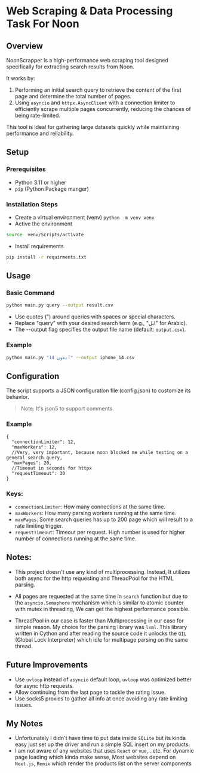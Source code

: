 # Web Scraping & Data Processing Task For Noon

## Overview

NoonScrapper is a high-performance web scraping tool designed specifically for extracting search results from Noon.

It works by:

1. Performing an initial search query to retrieve the content of the first page and determine the total number of pages.
2. Using `asyncio` and `httpx.AsyncClient` with a connection limiter to efficiently scrape multiple pages concurrently,
   reducing the chances of being rate-limited.

This tool is ideal for gathering large datasets quickly while maintaining performance and reliability.

## Setup

### Prerequisites

- Python 3.11 or higher
- `pip` (Python Package manger)

### Installation Steps

- Create a virtual environment (venv) `python -m venv venv`
- Active the environment

 ```bash
source  venv/Scripts/activate
```

- Install requirements

```bash
pip install -r requirments.txt
```

## Usage

### Basic Command

```bash
python main.py query --output result.csv 
```

- Use quotes (") around queries with spaces or special characters.
- Replace "query" with your desired search term (e.g., "ابل" for Arabic).
- The --output flag specifies the output file name (default: `output.csv`).

### Example

```bash
python main.py "آيفون 14" --output iphone_14.csv
```

## Configuration

The script supports a JSON configuration file (config.json) to customize its behavior.

> Note: It's json5 to support comments.

### Example

```json5
{
  "connectionLimiter": 12,
  "maxWorkers": 12,
  //Very, very important, because noon blocked me while testing on a general search query,
  "maxPages": 20,
  //Timeout in seconds for httpx
  "requestTimeout": 30
}
```

### Keys:

- `connectionLimiter`: How many connections at the same time.
- `maxWorkers`: How many parsing workers running at the same time.
- `maxPages`: Some search queries has up to 200 page which will result to a rate limiting trigger.
- `requestTimeout`: Timeout per request. High number is used for higher number of connections running at the same time.

## Notes:

- This project doesn't use any kind of multiprocessing. Instead, It utilizes both async for the http requesting and
  ThreadPool for the HTML parsing.

- All pages are requested at the same time in `search` function but due to the `asyncio.Semaphore` mechanism which is
  similar to atomic counter with mutex in threading, We can get the highest performance possible.
- ThreadPool in our case is faster than Multiprocessing in our case for simple reason. My choice for the parsing library
  was `lxml`. This library written in Cython and after reading the source code it unlocks the `GIL` (Global Lock
  Interpreter) which idle for multipage parsing on the same thread.

## Future Improvements

- Use `uvloop` instead of `asyncio` default loop, `uvloop` was optimized better for async http requests.
- Allow continuing from the last page to tackle the rating issue.
- Use socks5 proxies to gather all info at once avoiding any rate limiting issues.

## My Notes

- Unfortunately I didn't have time to put data inside `SQLite` but its kinda easy just set up the driver and run a
  simple SQL insert on my products.
- I am not aware of any websites that uses `React` or `vue`,...etc. For dynamic page loading which kinda make sense,
  Most websites depend on `Next.js`, `Remix` which render the products list on the server components 
